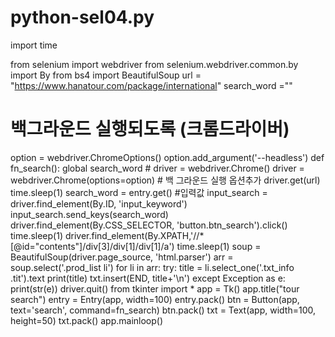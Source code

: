 # python-sel04.py
import time

from selenium import webdriver
from selenium.webdriver.common.by import By
from bs4 import BeautifulSoup
url = "https://www.hanatour.com/package/international"
search_word =""
# 백그라운드 실행되도록 (크롬드라이버)
option = webdriver.ChromeOptions()
option.add_argument('--headless')
def fn_search():
    global search_word
    # driver = webdriver.Chrome()
    driver = webdriver.Chrome(options=option) # 백 그라운드 실행 옵션추가
    driver.get(url)
    time.sleep(1)
    search_word = entry.get() #입력값
    input_search = driver.find_element(By.ID, 'input_keyword')
    input_search.send_keys(search_word)
    driver.find_element(By.CSS_SELECTOR, 'button.btn_search').click()
    time.sleep(1)
    driver.find_element(By.XPATH,'//*[@id="contents"]/div[3]/div[1]/div[1]/a')
    time.sleep(1)
    soup = BeautifulSoup(driver.page_source, 'html.parser')
    arr = soup.select('.prod_list li')
    for li in arr:
        try:
            title = li.select_one('.txt_info .tit').text
            print(title)
            txt.insert(END, title+'\n')
        except Exception as e:
            print(str(e))
    driver.quit()
from tkinter import *
app = Tk()
app.title("tour search")
entry = Entry(app, width=100)
entry.pack()
btn = Button(app, text='search', command=fn_search)
btn.pack()
txt = Text(app, width=100, height=50)
txt.pack()
app.mainloop()
